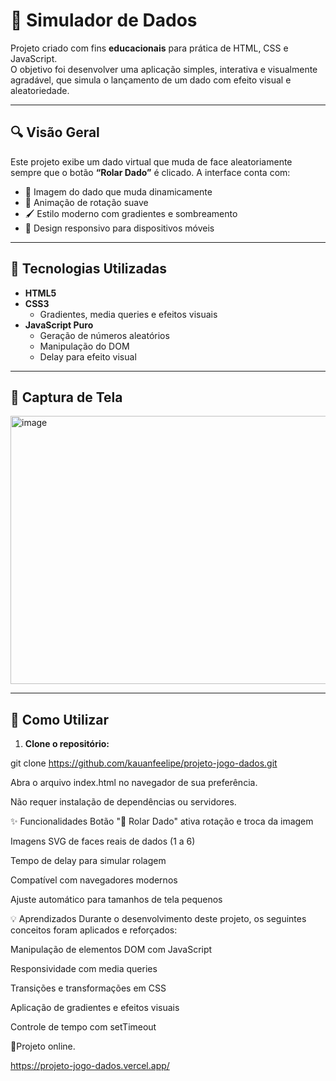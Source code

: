 # 🎲 Simulador de Dados

Projeto criado com fins **educacionais** para prática de HTML, CSS e JavaScript.  
O objetivo foi desenvolver uma aplicação simples, interativa e visualmente agradável, que simula o lançamento de um dado com efeito visual e aleatoriedade.

---

## 🔍 Visão Geral

Este projeto exibe um dado virtual que muda de face aleatoriamente sempre que o botão **“Rolar Dado”** é clicado. A interface conta com:

- 🎲 Imagem do dado que muda dinamicamente
- 💫 Animação de rotação suave
- 🖌️ Estilo moderno com gradientes e sombreamento
- 📱 Design responsivo para dispositivos móveis

---

## 🧪 Tecnologias Utilizadas

- **HTML5**
- **CSS3**
  - Gradientes, media queries e efeitos visuais
- **JavaScript Puro**
  - Geração de números aleatórios
  - Manipulação do DOM
  - Delay para efeito visual

---

## 📸 Captura de Tela

<img width="638" height="429" alt="image" src="https://github.com/user-attachments/assets/7e2e652c-b32a-421b-a724-7bd8629a0fe3" />


---

## 🚀 Como Utilizar

1. **Clone o repositório:**


git clone https://github.com/kauanfeelipe/projeto-jogo-dados.git

Abra o arquivo index.html no navegador de sua preferência.

Não requer instalação de dependências ou servidores.

✨ Funcionalidades
Botão "🎲 Rolar Dado" ativa rotação e troca da imagem

Imagens SVG de faces reais de dados (1 a 6)

Tempo de delay para simular rolagem

Compatível com navegadores modernos

Ajuste automático para tamanhos de tela pequenos

💡 Aprendizados
Durante o desenvolvimento deste projeto, os seguintes conceitos foram aplicados e reforçados:

Manipulação de elementos DOM com JavaScript

Responsividade com media queries

Transições e transformações em CSS

Aplicação de gradientes e efeitos visuais

Controle de tempo com setTimeout

🚀Projeto online.

https://projeto-jogo-dados.vercel.app/

